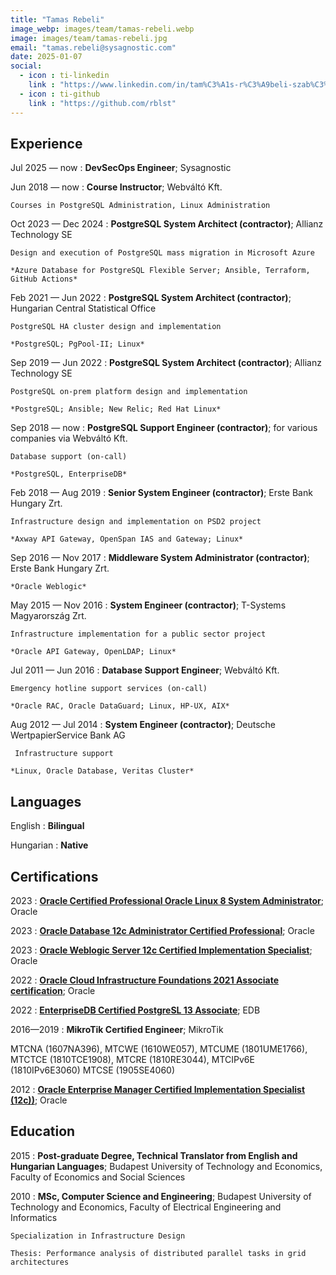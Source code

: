 ```yaml
---
title: "Tamas Rebeli"
image_webp: images/team/tamas-rebeli.webp
image: images/team/tamas-rebeli.jpg
email: "tamas.rebeli@sysagnostic.com"
date: 2025-01-07
social:
  - icon : ti-linkedin
    link : "https://www.linkedin.com/in/tam%C3%A1s-r%C3%A9beli-szab%C3%B3-69511469/"
  - icon : ti-github
    link : "https://github.com/rblst"
---
```


Experience
----------
Jul 2025 — now
:   **DevSecOps Engineer**; Sysagnostic
        
        
Jun 2018 — now
:   **Course Instructor**; Webváltó Kft.

    Courses in PostgreSQL Administration, Linux Administration


Oct 2023 — Dec 2024
:   **PostgreSQL System Architect (contractor)**; Allianz Technology SE

    Design and execution of PostgreSQL mass migration in Microsoft Azure
        
    *Azure Database for PostgreSQL Flexible Server; Ansible, Terraform, GitHub Actions*


Feb 2021 — Jun 2022
:   **PostgreSQL System Architect (contractor)**; Hungarian Central Statistical Office

    PostgreSQL HA cluster design and implementation
        
    *PostgreSQL; PgPool-II; Linux*


Sep 2019 — Jun 2022
:   **PostgreSQL System Architect (contractor)**; Allianz Technology SE 

    PostgreSQL on-prem platform design and implementation
    
    *PostgreSQL; Ansible; New Relic; Red Hat Linux*

Sep 2018 — now
:   **PostgreSQL Support Engineer (contractor)**; for various companies via Webváltó Kft.

    Database support (on-call)
    
    *PostgreSQL, EnterpriseDB*
        

Feb 2018 — Aug 2019 
:   **Senior System Engineer (contractor)**; Erste Bank Hungary Zrt.

    Infrastructure design and implementation on PSD2 project
    
    *Axway API Gateway, OpenSpan IAS and Gateway; Linux*


Sep 2016 — Nov 2017
:   **Middleware System Administrator (contractor)**; Erste Bank Hungary Zrt.

    *Oracle Weblogic*


May 2015 — Nov 2016
:   **System Engineer (contractor)**; T-Systems Magyarország Zrt.

    Infrastructure implementation for a public sector project 

    *Oracle API Gateway, OpenLDAP; Linux*


Jul 2011 — Jun 2016
:   **Database Support Engineer**; Webváltó Kft.

    Emergency hotline support services (on-call)

    *Oracle RAC, Oracle DataGuard; Linux, HP-UX, AIX*


Aug 2012 — Jul 2014
:   **System Engineer (contractor)**; Deutsche WertpapierService Bank AG

     Infrastructure support

    *Linux, Oracle Database, Veritas Cluster*


Languages
----------
English
:   **Bilingual**

Hungarian
:   **Native**


Certifications
----------
2023
:   **[Oracle Certified Professional Oracle Linux 8 System Administrator](https://catalog-education.oracle.com/pls/certview/sharebadge?id=AEFC9022B0CB4DA1D08084D6020D9D9A467A636F6D5E43CD7C65063C7F13C312)**; Oracle


2023 
:   **[Oracle Database 12c Administrator Certified Professional](https://catalog-education.oracle.com/pls/certview/sharebadge?id=C0CC2EF0961A354A84FB71266AA9CB3E196458399EF57DE72D41755A988F42CE)**; Oracle


2023
:   **[Oracle Weblogic Server 12c Certified Implementation Specialist](https://catalog-education.oracle.com/pls/certview/sharebadge?id=9ED7840B9DDB6CE3765B720EC789D00272CFF07D768A98CBC53C8DFD873E66EA)**; Oracle

2022
:   **[Oracle Cloud Infrastructure Foundations 2021 Associate certification](https://catalog-education.oracle.com/pls/certview/sharebadge?id=ACA04602712DDD19A5AF55474682BCBE3D948090DEDAC376A870A2D84731F8CC)**; Oracle


2022
:   **[EnterpriseDB Certified PostgreSL 13 Associate](https://www.credly.com/badges/7df5f7e8-0b85-4750-9244-9dbd020e0677)**; EDB


2016—2019
:  **MikroTik Certified Engineer**; MikroTik

MTCNA (1607NA396), MTCWE (1610WE057), MTCUME (1801UME1766), MTCTCE (1810TCE1908), MTCRE (1810RE3044), MTCIPv6E (1810IPv6E3060) MTCSE (1905SE4060)


2012
:   **[Oracle Enterprise Manager Certified Implementation Specialist (12c))](https://www.credly.com/badges/c209dd95-b33b-45a2-a017-649e75325b8b)**; Oracle


Education
----------
2015
:   **Post-graduate Degree, Technical Translator from English and Hungarian Languages**; Budapest University of Technology and Economics, Faculty of Economics and Social Sciences


2010
:   **MSc, Computer Science and Engineering**; Budapest University of Technology and Economics, Faculty of Electrical Engineering and Informatics

    Specialization in Infrastructure Design

    Thesis: Performance analysis of distributed parallel tasks in grid architectures
